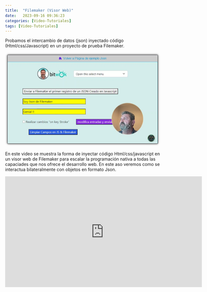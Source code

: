 ```yaml
---
title:  "Filemaker (Visor Web)"
date:   2023-09-16 09:36:23
categories: [Video-Tutoriales]
tags: [Video-Tutoriales]
---
```


Probamos el intercambio de datos (json) inyectado código (Html/css/Javascript)
en un proyecto de prueba Filemaker.

![Filemaker](/images/filemaker.png)

En este video se muestra la forma de inyectar código Html/css/javascript en
un visor web de Filemaker para  escalar la programación nativa a todas las 
capaciades que nos ofrece el desarrollo web. En este aso veremos como se
interactua bilateralmente con objetos en formato Json.


<div class="myvideodiv">
<iframe class="myvideo" width="640" height="360" frameborder="0" src="https://mega.nz/embed/0uJlgKLA#8umqIIxGIhD9lyjQnuLa0k-g8AqPDlAdawrnaNrA5AQ" allowfullscreen ></iframe>
</div>
